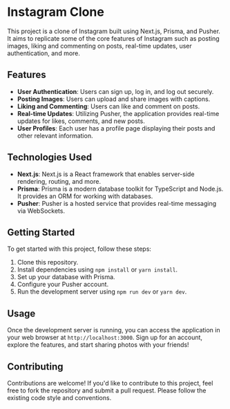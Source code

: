 # Instagram Clone

This project is a clone of Instagram built using Next.js, Prisma, and Pusher. It aims to replicate some of the core features of Instagram such as posting images, liking and commenting on posts, real-time updates, user authentication, and more.

## Features

- **User Authentication**: Users can sign up, log in, and log out securely.
- **Posting Images**: Users can upload and share images with captions.
- **Liking and Commenting**: Users can like and comment on posts.
- **Real-time Updates**: Utilizing Pusher, the application provides real-time updates for likes, comments, and new posts.
- **User Profiles**: Each user has a profile page displaying their posts and other relevant information.

## Technologies Used

- **Next.js**: Next.js is a React framework that enables server-side rendering, routing, and more.
- **Prisma**: Prisma is a modern database toolkit for TypeScript and Node.js. It provides an ORM for working with databases.
- **Pusher**: Pusher is a hosted service that provides real-time messaging via WebSockets.

## Getting Started

To get started with this project, follow these steps:

1. Clone this repository.
2. Install dependencies using `npm install` or `yarn install`.
3. Set up your database with Prisma.
4. Configure your Pusher account.
5. Run the development server using `npm run dev` or `yarn dev`.

## Usage

Once the development server is running, you can access the application in your web browser at `http://localhost:3000`. Sign up for an account, explore the features, and start sharing photos with your friends!

## Contributing

Contributions are welcome! If you'd like to contribute to this project, feel free to fork the repository and submit a pull request. Please follow the existing code style and conventions.



